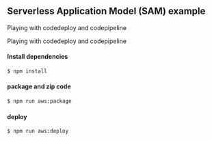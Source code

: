 ## Serverless Application Model (SAM) example

Playing with codedeploy and codepipeline

Playing with codedeploy and codepipeline

#### Install dependencies

```bash
$ npm install
```

#### package and zip code

```bash
$ npm run aws:package
```

#### deploy

```bash
$ npm run aws:deploy
```
